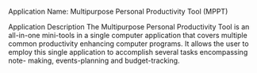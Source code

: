 Application Name: Multipurpose Personal Productivity Tool (MPPT)

Application Description
The Multipurpose Personal Productivity Tool is an all-in-one mini-tools in a single computer
application that covers multiple common productivity enhancing computer programs. It allows
the user to employ this single application to accomplish several tasks encompassing note-
making, events-planning and budget-tracking.
